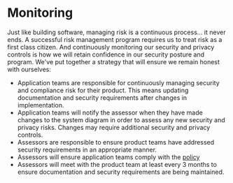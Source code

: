 # Monitoring

Just like building software, managing risk is a continuous process... it never ends. A successful risk management 
program requires us to treat risk as a first class citizen. And continuously monitoring our security and privacy 
controls is how we will retain confidence in our security posture and program. We've put together a strategy that will 
ensure we remain honest with ourselves:

- Application teams are responsible for continuously managing security and compliance risk for their product. This
means updating documentation and security requirements after changes in implementation.
- Application teams will notify the assessor when they have made changes to the system diagram in order to assess any
new security and privacy risks. Changes may require additional security and privacy controls.
- Assessors are responsible to ensure product teams have addressed security requirements in an appropriate manner.
- Assessors will ensure application teams comply with the [policy](policy.md)
- Assessors will meet with the product team at least every 3 months to ensure documentation and security requirements 
are being maintained.